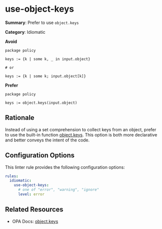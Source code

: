 # use-object-keys

**Summary**: Prefer to use `object.keys`

**Category**: Idiomatic

**Avoid**
```rego
package policy

keys := {k | some k, _ in input.object}

# or

keys := {k | some k; input.object[k]}
```

**Prefer**
```rego
package policy

keys := object.keys(input.object)
```

## Rationale

Instead of using a set comprehension to collect keys from an object, prefer to use the built-in function
[object.keys](https://www.openpolicyagent.org/docs/policy-reference/#builtin-object-objectkeys).
This option is both more declarative and better conveys the intent of the code.

## Configuration Options

This linter rule provides the following configuration options:

```yaml
rules:
  idiomatic:
    use-object-keys:
      # one of "error", "warning", "ignore"
      level: error
```

## Related Resources

- OPA Docs: [object.keys](https://www.openpolicyagent.org/docs/policy-reference/#builtin-object-objectkeys)
